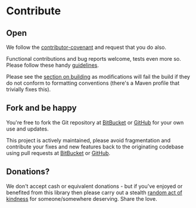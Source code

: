 # Contribute

## Open

We follow the [contributor-covenant][contributor-covenant] and request that you do also.

Functional contributions and bug reports welcome, tests even more so.  Please follow these handy [guidelines][contribution-guidelines].

Please see the [section on building][about-building] as modifications will fail the build if they do not conform to formatting conventions 
(there's a Maven profile that trivially fixes this).


## Fork and be happy

You're free to fork the Git repository at [BitBucket][bitbucket-instrumental] or [GitHub][github-instrumental] for your own use and updates.

This project is actively maintained, please avoid fragmentation and contribute your fixes and new features back to the originating codebase 
using pull requests at [BitBucket][bitbucket-instrumental-pull] or [GitHub][github-instrumental-pull].


## Donations?

We don't accept cash or equivalent donations - but if you've enjoyed or benefited from this library
then please carry out a stealth [random act of kindness][random-act-of-kindness]
for someone/somewhere deserving.  Share the love.


[about-building]: /about.html#Building
[contributor-covenant]: http://contributor-covenant.org/
[contribution-guidelines]: https://github.com/necolas/issue-guidelines/blob/master/CONTRIBUTING.md 
[random-act-of-kindness]: https://www.randomactsofkindness.org/kindness-ideas

[github-instrumental]: https://github.com/earcam/io.earcam.instrumental
[github-instrumental-pull]: https://bitbucket.org/earcam/io.earcam.instrumental/pull-requests/
[bitbucket-instrumental]: https://bitbucket.org/earcam/io.earcam.instrumental
[bitbucket-instrumental-pull]: https://github.com/earcam/io.earcam.unexceptional/pull/new/master